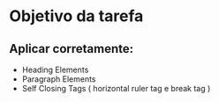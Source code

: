 # Objetivo da tarefa

## Aplicar corretamente:

*  Heading Elements
*  Paragraph Elements
*  Self Closing Tags ( horizontal ruler tag e break tag )
